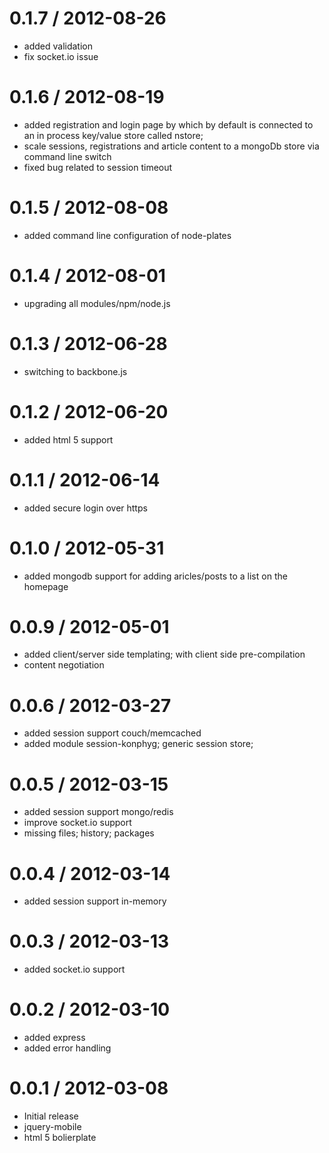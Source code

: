 0.1.7 / 2012-08-26
==================

  * added validation
  * fix socket.io issue

0.1.6 / 2012-08-19
==================

  * added registration and login page by which by default is connected
    to an in process key/value store called nstore;
  * scale sessions, registrations and article content to a mongoDb store via
    command line switch
  * fixed bug related to session timeout

0.1.5 / 2012-08-08
==================

  * added command line configuration of node-plates

0.1.4 / 2012-08-01
==================

  * upgrading all modules/npm/node.js

0.1.3 / 2012-06-28
==================

  * switching to backbone.js

0.1.2 / 2012-06-20
==================

  * added html 5 support

  0.1.1 / 2012-06-14
==================

  * added secure login over https
  
0.1.0 / 2012-05-31
==================

  * added mongodb support for adding aricles/posts to a list on the homepage

0.0.9 / 2012-05-01
==================

  * added client/server side templating; with client side pre-compilation
  * content negotiation

0.0.6 / 2012-03-27
==================

  * added session support couch/memcached
  * added module session-konphyg; generic session store;


0.0.5 / 2012-03-15
==================

  * added session support mongo/redis
  * improve socket.io support
  * missing files; history; packages

0.0.4 / 2012-03-14
==================

  * added session support in-memory

0.0.3 / 2012-03-13
==================

  * added socket.io support

0.0.2 / 2012-03-10
==================

  * added express
  * added error handling

0.0.1 / 2012-03-08
==================

  * Initial release
  * jquery-mobile
  * html 5 bolierplate